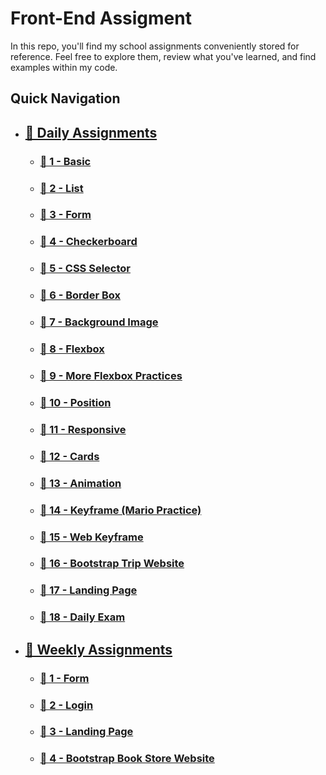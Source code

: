 # Front-End Assigment

In this repo, you'll find my school assignments conveniently stored for reference. Feel free to explore them, review what you've learned, and find examples within my code.

## Quick Navigation

-   ## [📂 Daily Assignments](daily/)
    -   ### [📁 1 - Basic](daily/1-basic/)
    -   ### [📁 2 - List](daily/2-list/)
    -   ### [📁 3 - Form](daily/3-form/)
    -   ### [📁 4 - Checkerboard](daily/4-checkerboard/)
    -   ### [📁 5 - CSS Selector](daily/5-cssSelector/)
    -   ### [📁 6 - Border Box](daily/6-borderBox/)
    -   ### [📁 7 - Background Image](daily/7-bgImage/)
    -   ### [📁 8 - Flexbox](daily/8-flexbox/)
    -   ### [📂 9 - More Flexbox Practices](daily/9-moreFlex/)
    -   ### [📂 10 - Position](daily/10-position/)
    -   ### [📂 11 - Responsive](daily/11-responsive/)
    -   ### [📂 12 - Cards](daily/12-cards/)
    -   ### [📂 13 - Animation](daily/13-animation/)
    -   ### [📂 14 - Keyframe (Mario Practice)](daily/14-keyframe/)
    -   ### [📂 15 - Web Keyframe](daily/15-webKeyframe/)
    -   ### [📂 16 - Bootstrap Trip Website](daily/16-bootstrapTrip/)
    -   ### [📂 17 - Landing Page](daily/17-landingPage/)
    -   ### [📂 18 - Daily Exam](daily/18-exam/)
-   ## [📂 Weekly Assignments](weekly/)
    -   ### [📁 1 - Form](weekly/1-form/)
    -   ### [📁 2 - Login](weekly/2-login/)
    -   ### [📁 3 - Landing Page](weekly/3-landingPage/)
    -   ### [📂 4 - Bootstrap Book Store Website](weekly/4-bootstrapStore/)
